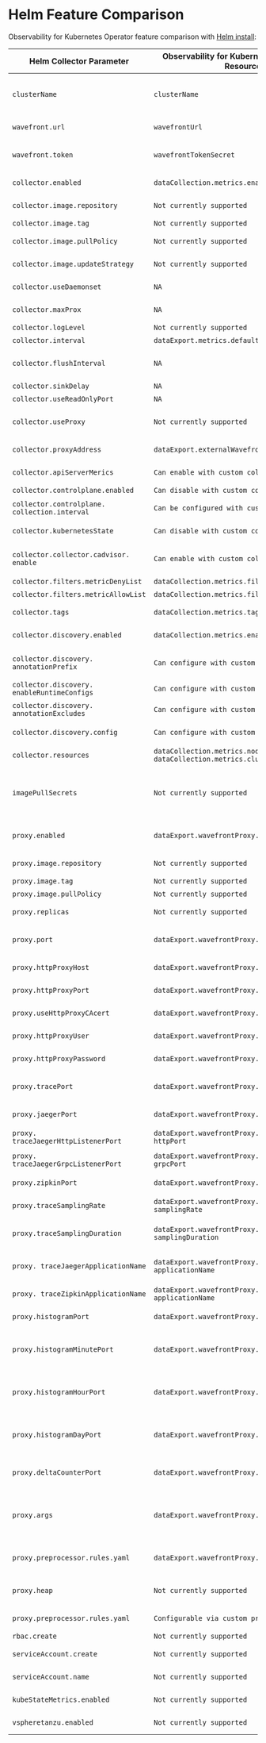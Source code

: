 # Helm Feature Comparison
Observability for Kubernetes Operator feature comparison with [Helm install](https://github.com/wavefrontHQ/helm/tree/master/wavefront#configuration):


| Helm Collector Parameter | Observability for Kubernetes Operator Custom Resource `spec`. | Description |
|---|---|---|
| `clusterName` | `clusterName` | ClusterName is a unique name for the Kubernetes cluster to be identified via a metric tag on Operations for Applications. |
| `wavefront.url` | `wavefrontUrl` | The URL of your product cluster. Ex: https://<your_cluster>.wavefront.com. |
| `wavefront.token` | `wavefrontTokenSecret` | WavefrontTokenSecret is the name of the secret that contains a Wavefront API Token. |
| `collector.enabled` | `dataCollection.metrics.enable` | Metrics holds the configuration for node and cluster collectors. |
| `collector.image.repository` | `Not currently supported` | Kubernetes Metrics Collector image registry and name. |
| `collector.image.tag` | `Not currently supported` | Kubernetes Metrics Collector image tag. |
| `collector.image.pullPolicy` | `Not currently supported` | Kubernetes Metrics Collector image pull policy. |
| `collector.image.updateStrategy` | `Not currently supported` | Kubernetes Metrics Collector updateStrategy. |
| `collector.useDaemonset` | `NA` | The operator uses an improved leader Deployment/DaemonSet architecture. |
| `collector.maxProx` | `NA` | Not supported in Helm or Operator install. |
| `collector.logLevel` | `Not currently supported` | Min logging level (info, debug, trace). |
| `collector.interval` | `dataExport.metrics.defaultCollectionInterval` | Default metrics collection interval. |
| `collector.flushInterval` | `NA` | This option was removed and the optimal flush interval is automatically set. |
| `collector.sinkDelay` | `NA` | This option was removed. |
| `collector.useReadOnlyPort` | `NA` | This option was removed. |
| `collector.useProxy` | `Not currently supported` | The Operator no longer supports direct ingestion. It requires internal or external Wavefront proxy configuration. |
| `collector.proxyAddress` | `dataExport.externalWavefrontProxy.Url` | The Wavefront proxy URL that the Collector sends metrics to. |
| `collector.apiServerMerics` | `Can enable with custom collector config` | Collect metrics about Kubernetes API server. |
| `collector.controlplane.enabled` | `Can disable with custom collector config` | Enable control plane metrics. |
| `collector.controlplane. collection.interval` | `Can be configured with custom collector config` | The collection interval for the control plane metrics. |
| `collector.kubernetesState` | `Can disable with custom collector config` | Collect metrics about Kubernetes resource states. |
| `collector.collector.cadvisor. enable` | `Can enable with custom collector config` | Enable cAdvisor Prometheus endpoint. See the cAdvisor docs for details on what metrics are available. |
| `collector.filters.metricDenyList` | `dataCollection.metrics.filters.denyList` | List of metric patterns to deny. |
| `collector.filters.metricAllowList` | `dataCollection.metrics.filters.allowList` | List of metric patterns to allow. |
| `collector.tags` | `dataCollection.metrics.tags` | Map of tags (key/value) to add to all metrics collected. |
| `collector.discovery.enabled` | `dataCollection.metrics.enableDiscovery` | Rules based and Prometheus endpoints auto-discovery. Defaults to true. |
| `collector.discovery. annotationPrefix` | `Can configure with custom collector config` | Replaces prometheus.io as prefix for annotations of auto-discovered Prometheus endpoints. |
| `collector.discovery. enableRuntimeConfigs` | `Can configure with custom collector config` | Enable runtime discovery rules. |
| `collector.discovery. annotationExcludes` | `Can configure with custom collector config` | Exclude resources from annotation based auto-discovery. |
| `collector.discovery.config` | `Can configure with custom collector config` | Exclude resources from annotation based auto-discovery. |
| `collector.resources` | `dataCollection.metrics.nodeCollector.resources` `dataCollection.metrics.clusterCollector.resources` | Configuration for rules based auto-discovery. |
| `imagePullSecrets` | `Not currently supported` | Enable Wavefront proxy and Kubernetes Metrics Collector to pull from private image repositories. **Note:** Secret must exist in namespace that will be used for the installation. |
| `proxy.enabled` | `dataExport.wavefrontProxy.enable` | Whether to enable the Wavefront proxy. Defaults to true. Disable to use `dataExport.externalWavefrontProxy.Url`. |
| `proxy.image.repository` | `Not currently supported` | Kubernetes Metrics Collector image registry and name. |
| `proxy.image.tag` | `Not currently supported` | Wavefront proxy image tag. |
| `proxy.image.pullPolicy` | `Not currently supported` | Wavefront proxy image pull policy. |
| `proxy.replicas` | `Not currently supported` | Replicas to deploy for Wavefront proxy (usually 1). |
| `proxy.port` | `dataExport.wavefrontProxy.metricPort` | MetricPort is the port for sending Wavefront data format metrics. Defaults to 2878. |
| `proxy.httpProxyHost` | `dataExport.wavefrontProxy.httpProxy.secret` | Name of the secret containing the HttpProxy configuration. |
| `proxy.httpProxyPort` | `dataExport.wavefrontProxy.httpProxy.secret` | Name of the secret containing the HttpProxy configuration. |
| `proxy.useHttpProxyCAcert` | `dataExport.wavefrontProxy.httpProxy.secret` | Name of the secret containing the HttpProxy configuration. |
| `proxy.httpProxyUser` | `dataExport.wavefrontProxy.httpProxy.secret` | Name of the secret containing the HttpProxy configuration. |
| `proxy.httpProxyPassword` | `dataExport.wavefrontProxy.httpProxy.secret` | Name of the secret containing the HttpProxy configuration. |
| `proxy.tracePort` | `dataExport.wavefrontProxy.tracing.wavefront.port` | Port for sending distributed Operations for Applications format tracing data (usually 30000). |
| `proxy.jaegerPort` | `dataExport.wavefrontProxy.tracing.jaeger.port` | Port for Jaeger format tracing data (usually 30001). |
| `proxy. traceJaegerHttpListenerPort` | `dataExport.wavefrontProxy.tracing.jaeger. httpPort` | HttpPort for Jaeger Thrift format data (usually 30080). |
| `proxy. traceJaegerGrpcListenerPort` | `dataExport.wavefrontProxy.tracing.jaeger. grpcPort` | GrpcPort for Jaeger gRPC format data (usually 14250). |
| `proxy.zipkinPort` | `dataExport.wavefrontProxy.tracing.zipkin.port` | Port for Zipkin format tracing data (usually 9411). |
| `proxy.traceSamplingRate` | `dataExport.wavefrontProxy.tracing.wavefront. samplingRate` | Distributed tracing data sampling rate (0 to 1). |
| `proxy.traceSamplingDuration` | `dataExport.wavefrontProxy.tracing.wavefront. samplingDuration` | When set to greater than 0, spans that exceed this duration will force trace to be sampled (ms). |
| `proxy. traceJaegerApplicationName` | `dataExport.wavefrontProxy.tracing.jaeger. applicationName` | Custom application name for traces received on Jaeger's HTTP or gRPC port. |
| `proxy. traceZipkinApplicationName` | `dataExport.wavefrontProxy.tracing.zipkin. applicationName` | Custom application name for traces received on Zipkin's port. |
| `proxy.histogramPort` | `dataExport.wavefrontProxy.histogram.port` | Port for Operations for Applications histogram distributions (usually 40000). |
| `proxy.histogramMinutePort` | `dataExport.wavefrontProxy.histogram.minutePort` | Port to accumulate 1-minute based histograms in the Operations for Applications data format (usually 40001). |
| `proxy.histogramHourPort` | `dataExport.wavefrontProxy.histogram.hourPort` | Port to accumulate 1-hour based histograms in the Operations for Applications data format (usually 40002). |
| `proxy.histogramDayPort` | `dataExport.wavefrontProxy.histogram.dayPort` | Port to accumulate 1-day based histograms in the Operations for Applications data format (usually 40002). |
| `proxy.deltaCounterPort` | `dataExport.wavefrontProxy.deltaCounterPort` | Port to send delta counters on Operations for Applications data format (usually 50000). |
| `proxy.args` | `dataExport.wavefrontProxy.args` | Additional Wavefront proxy properties can be passed as command line arguments in the `--<property_name> <value>` format. Multiple properties can be specified. |
| `proxy.preprocessor.rules.yaml` | `dataExport.wavefrontProxy.preprocessor` | Name of the configmap containing a rules.yaml key with proxy preprocessing rules. |
| `proxy.heap` | `Not currently supported` | Wavefront proxy Java heap maximum usage (java -Xmx command line option). |
| `proxy.preprocessor.rules.yaml` | `Configurable via custom preproccesor rules` | YAML configuraiton for Wavefront proxy preprocessor rules. |
| `rbac.create` | `Not currently supported` | Create RBAC resources. |
| `serviceAccount.create` | `Not currently supported` | Create an Operations for Applications service account. |
| `serviceAccount.name` | `Not currently supported` | Name of the Operations for Applications service account. |
| `kubeStateMetrics.enabled` | `Not currently supported` | Set up and enable Kube-State-Metrics for collection. |
| `vspheretanzu.enabled` | `Not currently supported` | Enable and create role binding for vSphere with Tanzu kubernetes cluster. |
